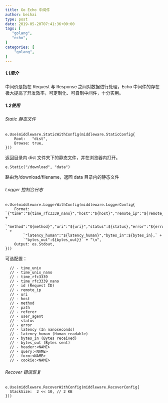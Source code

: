 ```yaml
---
title: Go Echo 中间件
author: beihai
type: post
date: 2019-05-20T07:41:36+00:00
tags: [
   "golang",
   "echo",
]
categories: [
    "golang",
]
---
```

##### 1.1简介

中间价是指在 Request 与 Response 之间对数据进行处理，Echo 中间件的存在极大提高了开发效率，可定制化、可自制中间件，十分实用。

##### 1.2使用

###### Static 静态文件

<pre class="pure-highlightjs"><code class="null">e.Use(middleware.StaticWithConfig(middleware.StaticConfig{
	Root:   "dist",
	Browse: true,
}))</code></pre>

返回目录内 dist 文件夹下的静态文件，并在浏览器内打开。

<pre class="pure-highlightjs"><code class="null">e.Static("/download", "data")</code></pre>

路由为/download/filename，返回 data 目录内的静态文件

###### Logger 控制台日志

<pre class="pure-highlightjs"><code class="null">e.Use(middleware.LoggerWithConfig(middleware.LoggerConfig{
	Format: `{"time":"${time_rfc3339_nano}","host":"${host}","remote_ip":"${remote_ip}",` +
		`"method":"${method}","uri":"${uri}","status":${status},"error":"${error}" ` +
		`"latency_human":"${latency_human}","bytes_in":${bytes_in},` +
		`"bytes_out":${bytes_out}}` + "\n",
	Output: os.Stdout,
}))</code></pre>

可选配置：

<pre class="pure-highlightjs"><code class="null">  // - time_unix
  // - time_unix_nano
  // - time_rfc3339
  // - time_rfc3339_nano
  // - id (Request ID)
  // - remote_ip
  // - uri
  // - host
  // - method
  // - path
  // - referer
  // - user_agent
  // - status
  // - error
  // - latency (In nanoseconds)
  // - latency_human (Human readable)
  // - bytes_in (Bytes received)
  // - bytes_out (Bytes sent)
  // - header:&lt;NAME&gt;
  // - query:&lt;NAME&gt;
  // - form:&lt;NAME&gt;
  // - cookie:&lt;NAME&gt;</code></pre>

###### Recover 错误恢复

<pre class="pure-highlightjs"><code class="null">e.Use(middleware.RecoverWithConfig(middleware.RecoverConfig{
  StackSize:  2 &lt;&lt; 10, // 2 KB
}))</code></pre>